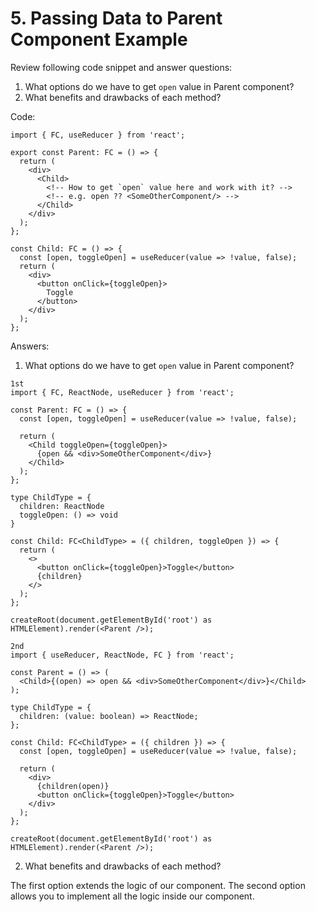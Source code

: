 # 5. Passing Data to Parent Component Example

Review following code snippet and answer questions:

1. What options do we have to get `open` value in Parent component?
2. What benefits and drawbacks of each method?

Code:

```
import { FC, useReducer } from 'react';

export const Parent: FC = () => {
  return (
    <div>
      <Child>
        <!-- How to get `open` value here and work with it? -->
        <!-- e.g. open ?? <SomeOtherComponent/> -->
      </Child>
    </div>
  );
};

const Child: FC = () => {
  const [open, toggleOpen] = useReducer(value => !value, false);
  return (
    <div>
      <button onClick={toggleOpen}>
        Toggle
      </button>
    </div>
  );
};
```

Answers:

1. What options do we have to get `open` value in Parent component?

```
1st
import { FC, ReactNode, useReducer } from 'react';

const Parent: FC = () => {
  const [open, toggleOpen] = useReducer(value => !value, false);
  
  return (
    <Child toggleOpen={toggleOpen}>
      {open && <div>SomeOtherComponent</div>}
    </Child>
  );
};

type ChildType = {
  children: ReactNode
  toggleOpen: () => void
}

const Child: FC<ChildType> = ({ children, toggleOpen }) => {
  return (
    <>
      <button onClick={toggleOpen}>Toggle</button>
      {children}
    </>
  );
};

createRoot(document.getElementById('root') as HTMLElement).render(<Parent />);
```

```
2nd
import { useReducer, ReactNode, FC } from 'react';

const Parent = () => (
  <Child>{(open) => open && <div>SomeOtherComponent</div>}</Child>
);

type ChildType = {
  children: (value: boolean) => ReactNode;
};

const Child: FC<ChildType> = ({ children }) => {
  const [open, toggleOpen] = useReducer(value => !value, false);
  
  return (
    <div>
      {children(open)}
      <button onClick={toggleOpen}>Toggle</button>
    </div>
  );
};

createRoot(document.getElementById('root') as HTMLElement).render(<Parent />);
```

2. What benefits and drawbacks of each method?

The first option extends the logic of our component. The second option allows you to implement all the logic inside our component. 